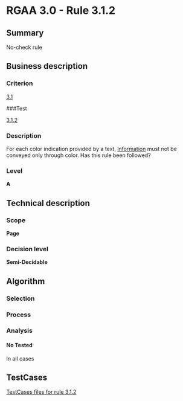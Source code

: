 # RGAA 3.0 -  Rule 3.1.2

## Summary

No-check rule

## Business description

### Criterion

[3.1](http://asqatasun.github.io/RGAA--3.0--EN/RGAA3.0_Criteria_English_version_v1.html#crit-3-1)

###Test

[3.1.2](http://asqatasun.github.io/RGAA--3.0--EN/RGAA3.0_Criteria_English_version_v1.html#test-3-1-2)

### Description
For each color indication
    provided by a text, <a href="http://asqatasun.github.io/RGAA--3.0--EN/RGAA3.0_Glossary_English_version_v1.html#mInfoCouleur">information</a>
    must not be conveyed only through color. Has this rule been
    followed? 


### Level

**A**

## Technical description

### Scope

**Page**

### Decision level

**Semi-Decidable**

## Algorithm

### Selection

### Process

### Analysis

#### No Tested 

In all cases








##  TestCases 

[TestCases files for rule 3.1.2](https://github.com/Asqatasun/Asqatasun/tree/master/rules/rules-rgaa3.0/src/test/resources/testcases/rgaa30/Rgaa30Rule030102/) 


